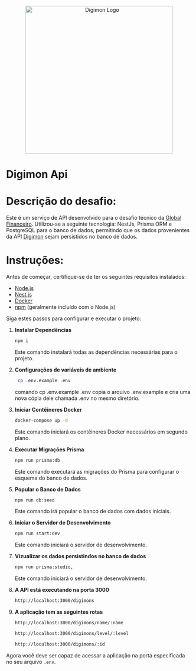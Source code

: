 <p align="center">
  <a href="https://en.wikipedia.org/wiki/Digimon" target="blank"><img src="https://i.pinimg.com/564x/56/01/98/560198dcd2399182312e0828ebb6bf2e.jpg" width="400" alt="Digimon Logo" /></a>
</p>

# Digimon Api

# Descrição do desafio:

Este é um serviço de API desenvolvido para o desafio técnico da [Global Financeiro](https://globalfinanceiro.com.br/). Utilizou-se a seguinte tecnologia: NestJs, Prisma ORM e PostgreSQL para o banco de dados, permitindo que os dados provenientes da API [Digimon](https://digimon-api.vercel.app/api/digimon) sejam persistidos no banco de dados.

# Instruções:

Antes de começar, certifique-se de ter os seguintes requisitos instalados:

- [Node.js](https://nodejs.org/)
- [Nest.js](https://docs.nestjs.com/)
- [Docker](https://www.docker.com/get-started)
- [npm](https://www.npmjs.com/get-npm) (geralmente incluído com o Node.js)

Siga estes passos para configurar e executar o projeto:

1. **Instalar Dependências**
   ```bash
   npm i
   ```
   Este comando instalará todas as dependências necessárias para o projeto.

2. **Configurações de variáveis de ambiente**
   ```bash
    cp .env.example .env
   ```
   comando cp .env.example .env copia o arquivo .env.example e cria uma nova cópia dele chamada .env no mesmo diretório.

3. **Iniciar Contêineres Docker**
   ```bash
   docker-compose up -d
   ```
   Este comando iniciará os contêineres Docker necessários em segundo plano.

4. **Executar Migrações Prisma**
   ```bash
   npm run prisma:db
   ```
   Este comando executará as migrações do Prisma para configurar o esquema do banco de dados.

5. **Popular o Banco de Dados**
   ```bash
   npm run db:seed
   ```
   Este comando irá popular o banco de dados com dados iniciais.

6. **Iniciar o Servidor de Desenvolvimento**
   ```bash
   npm run start:dev
   ```
   Este comando iniciará o servidor de desenvolvimento.

7. **Vizualizar os dados persistindos no banco de dados**
   ```bash
   npm run prisma:studio,
   ```
   Este comando iniciará o servidor de desenvolvimento.

8. **A API está executando na porta 3000**
   ```bash
   http://localhost:3000/digimons
   ```
9. **A aplicação tem as seguintes rotas**
   ```bash 
   http://localhost:3000/digimons/name/:name

   http://localhost:3000/digimons/level/:level

   http://localhost:3000/digimons/:id
Agora você deve ser capaz de acessar a aplicação na porta especificada no seu arquivo `.env`.